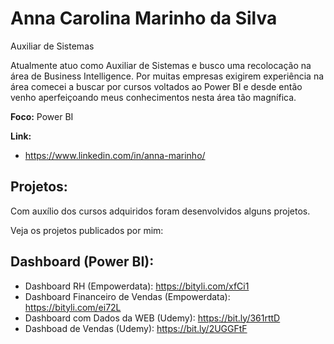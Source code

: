 #  Anna Carolina Marinho da Silva

Auxiliar de Sistemas

Atualmente atuo como Auxiliar de Sistemas e busco uma recolocação na área de Business Intelligence. Por muitas empresas exigirem experiência na área comecei a buscar por cursos voltados ao Power BI e desde então venho aperfeiçoando meus conhecimentos nesta área tão magnífica.

**Foco:** Power BI

**Link:**

- https://www.linkedin.com/in/anna-marinho/

## Projetos:

Com auxílio dos cursos adquiridos foram desenvolvidos alguns projetos.

Veja os projetos publicados por mim:

## Dashboard (Power BI):

- Dashboard RH (Empowerdata): https://bityli.com/xfCi1
- Dashboard Financeiro de Vendas (Empowerdata): https://bityli.com/ei72L
- Dashboard com Dados da WEB (Udemy): https://bit.ly/361rttD
- Dashboad de Vendas (Udemy): https://bit.ly/2UGGFtF
